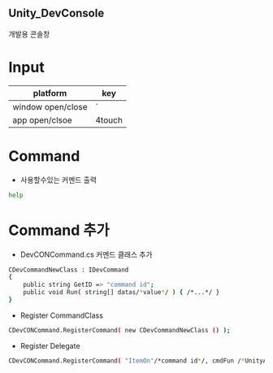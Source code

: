## Unity_DevConsole
개발용 콘솔창

# Input
| platform | key |
| ------ | ------ |
| window open/close | ` |
| app open/clsoe | 4touch |

# Command
- 사용할수있는 커멘드 출력
```sh
help
```

# Command 추가

- DevCONCommand.cs
커멘드 클래스 추가
```sh
CDevCommandNewClass : IDevCommand
{
    public string GetID => "command id";
    public void Run( string[] datas/*value*/ ) { /*...*/ }
}
```

- Register CommandClass
```sh
CDevCONCommand.RegisterCommand( new CDevCommandNewClass () );
```

- Register Delegate
```sh
CDevCONCommand.RegisterCommand( "ItemOn"/*command id*/, cmdFun /*UnityAction<string[]>*/ );
```
